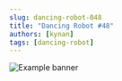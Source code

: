 ```yaml
---
slug: dancing-robot-048
title: "Dancing Robot #48"
authors: [kynan]
tags: [dancing-robot]
---
```


![Example banner](/img/stories/dancing-robot/048.png)
